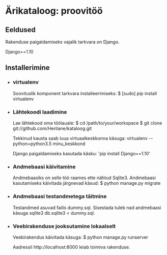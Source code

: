 # Ärikataloog: proovitöö

## Eeldused
Rakenduse paigaldamiseks vajalik tarkvara on Django.

Django==1.10

## Installerimine

* ### virtualenv
  Soovituslik komponent tarkvara installeerimiseks: 
  $ [sudo] pip install virtualenv

* ### Lähtekoodi laadimine
  Lae lähtekood oma töölauale:
  $ cd /path/to/your/workspace
  $ git clone git://github.com/Herilane/kataloog.git

  Tekkinud kausta saab luua virtuaalkeskkonna käsuga:
  virtualenv --python=python3.5 minu_keskkond
  
  Django paigaldamiseks kasutada käsku:
  'pip install Django==1.10'

* ### Andmebaasi käivitamine
  Andmebaasiks on selle töö raames ette nähtud Sqlite3. Andmebaasi kasutamiseks käivitada järgnevad käsud:
  $ python manage.py migrate

* ### Andmebaasi testandmetega täitmine
  Testandmed asuvad failis dummy.sql. Sisestada tuleb nad andmebaasi käsuga sqlite3 db.sqlite3 < dummy.sql.

* ### Veebirakenduse jooksutamine lokaalselt
  Veebirakendus käivitada käsuga:
  $ python manage.py runserver

  Aadressil http://localhost:8000 leiab toimiva rakenduse.
